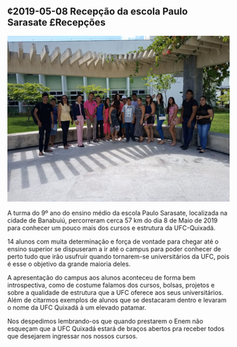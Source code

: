 ## ¢2019-05-08 Recepção da escola Paulo Sarasate £Recepções

![](__capa.jpg)

A turma do 9º ano do ensino médio da escola Paulo Sarasate, localizada na cidade de Banabuiú, percorreram cerca 57 km do dia 8 de Maio de 2019 para conhecer um pouco mais dos cursos e estrutura da UFC-Quixadá.

14 alunos com muita determinação e força de vontade para chegar até o ensino superior se dispuseram a ir até o campus para poder conhecer de perto tudo que irão usufruir quando tornarem-se universitários da UFC, pois é esse o objetivo da grande maioria deles.

A apresentação do campus aos alunos aconteceu de forma bem introspectiva, como de costume falamos dos cursos, bolsas, projetos e sobre a qualidade de estrutura que a UFC oferece aos seus universitários. Além de citarmos exemplos de alunos que se destacaram dentro e levaram o nome da UFC Quixadá à um elevado patamar.

Nos despedimos lembrando-os que quando  prestarem o Enem não esqueçam que a UFC Quixadá estará de braços abertos pra receber todos que desejarem ingressar nos nossos cursos.
